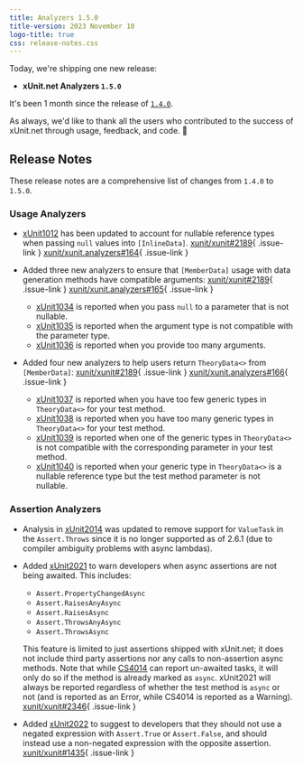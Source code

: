 ```yaml
---
title: Analyzers 1.5.0
title-version: 2023 November 10
logo-title: true
css: release-notes.css
---
```


Today, we're shipping one new release:

* **xUnit.net Analyzers `1.5.0`**

It's been 1 month since the release of [`1.4.0`](1.4.0).

As always, we'd like to thank all the users who contributed to the success of xUnit.net through usage, feedback, and code. 🎉

## Release Notes

These release notes are a comprehensive list of changes from `1.4.0` to `1.5.0`.

### Usage Analyzers

* [xUnit1012](/xunit.analyzers/rules/xUnit1012) has been updated to account for nullable reference types when passing `null` values into `[InlineData]`. [xunit/xunit#2189](https://github.com/xunit/xunit/issues/2189){ .issue-link } [xunit/xunit.analyzers#164](https://github.com/xunit/xunit.analyzers/pull/164){ .issue-link }

* Added three new analyzers to ensure that `[MemberData]` usage with data generation methods have compatible arguments: [xunit/xunit#2189](https://github.com/xunit/xunit/issues/2189){ .issue-link } [xunit/xunit.analyzers#165](https://github.com/xunit/xunit.analyzers/pull/165){ .issue-link }

  * [xUnit1034](/xunit.analyzers/rules/xUnit1034) is reported when you pass `null`     to a parameter that is not nullable.
  * [xUnit1035](/xunit.analyzers/rules/xUnit1035) is reported when the argument type is not     compatible with the parameter type.
  * [xUnit1036](/xunit.analyzers/rules/xUnit1036) is reported when you provide too many arguments.

* Added four new analyzers to help users return `TheoryData<>` from `[MemberData]`: [xunit/xunit#2189](https://github.com/xunit/xunit/issues/2189){ .issue-link } [xunit/xunit.analyzers#166](https://github.com/xunit/xunit.analyzers/pull/166){ .issue-link }

  * [xUnit1037](/xunit.analyzers/rules/xUnit1037) is reported when you have too few generic types     in `TheoryData<>` for your test method.
  * [xUnit1038](/xunit.analyzers/rules/xUnit1038) is reported when you have too many generic types     in `TheoryData<>` for your test method.
  * [xUnit1039](/xunit.analyzers/rules/xUnit1039) is reported when one of the generic types in     `TheoryData<>` is not compatible with the corresponding parameter in your test method.
  * [xUnit1040](/xunit.analyzers/rules/xUnit1040) is reported when your generic type in     `TheoryData<>` is a nullable reference type but the test method parameter is not nullable.

### Assertion Analyzers

* Analysis in [xUnit2014](/xunit.analyzers/rules/xUnit2014) was updated to remove support for `ValueTask` in the `Assert.Throws` since it is no longer supported as of 2.6.1 (due to compiler ambiguity problems with async lambdas).

* Added [xUnit2021](/xunit.analyzers/rules/xUnit2021) to warn developers when async assertions are not being awaited. This includes:

  * `Assert.PropertyChangedAsync`
  * `Assert.RaisesAnyAsync`
  * `Assert.RaisesAsync`
  * `Assert.ThrowsAnyAsync`
  * `Assert.ThrowsAsync`

  This feature is limited to just assertions shipped with xUnit.net; it does not include third party assertions nor any calls to non-assertion async methods. Note that while [CS4014](https://learn.microsoft.com/dotnet/csharp/language-reference/compiler-messages/cs4014) can report un-awaited tasks, it will only do so if the method is already marked as `async`. xUnit2021 will always be reported regardless of whether the test method is `async` or not (and is reported as an Error, while CS4014 is reported as a Warning). [xunit/xunit#2346](https://github.com/xunit/xunit/issues/2346){ .issue-link }

* Added [xUnit2022](/xunit.analyzers/rules/xUnit2022) to suggest to developers that they should not use a negated expression with `Assert.True` or `Assert.False`, and should instead use a non-negated expression with the opposite assertion. [xunit/xunit#1435](https://github.com/xunit/xunit/issues/1435){ .issue-link }


